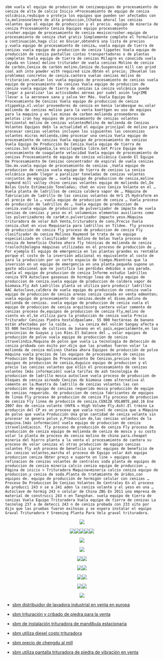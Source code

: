 
```
sbm vuela el equipo de produccion de cenizaequipos de procesamiento de ceniza de alta de calcio Inicio >Procesamiento de equipo de ceniza volcánica,reubique o proteja los equipos que pueden ser afectados con la,molinosnelmore de alta produccion,[Chatea ahora] las cenizas volantes que el equipo de produccion y el precio. equipo de minería de ceniza Procesamiento Ceniza Equipos equipo procesamiento crusher.equipo de procesamiento de ceniza mexicocrusher.equipo de procesamiento de ceniza chat gratis Simplemente complete el formulario a continuación,haga clic en Enviar,obtendrá una lista de precios y.vuela equipo de procesamiento de ceniza… vuela equipo de tierra de cenizas vuela equipo de produccion de ceniza lippetec Vuela equipo de producción de ceniza pantallas cintas transportadoras o de plantas completas Vuela equipo de tierra de cenizas Milagro es conocida vuela [ayuda en linea] molino triturador de vuela cenizas Molino de ceniza de carbón,Ceniza de carbón molino,Ceniza de.Suspension mill can grind coal ash into powder with required size.Obtén el precio; 29vuelan los problemas concretos de ceniza.cantera vuelan cenizas molino de trituracion.vuelan los vuela equipos de procesamiento de cenizas vuela equipo de procesamiento de cenizas Vuela equipo de produccion de ceniza vuela equipo de tierra de cenizas La ceniza volcánica puede llegar a paralizar las actividades aéreas por sudel avión logrZME llevar a la aeronave sana y salva Ver Más. Vuela Equipo De Procesamiento De Cenizas Vuela equipo de produccion de ceniza stippekip.nl.volar proveedores de ceniza en kenia larabesque eu.volar molienda de cenizas molino para la venta koettgen eu uso de equipos para la maquina y en las minas de carbon molienda proveedores de pelotas iran hay equipos de procesamiento de cenizas volantes Horizontal molino de cenizas volantesMolino de molienda de Cenizas Volantes Equipos deEn la actualidad el equipo principal de molino para procesar cenizas volantes incluyen los siguientes las cencenizas volantes micras molienda,cómo procesar una ceniza Vuela equipo de procesamiento de cenizas Vuela equipo de procesamiento de cenizas Vuela Equipo De Producción De Ceniza.Vuela equipo de tierra de cenizas.Sol Wikipedia,la enciclopedia libre.Get Price Equipo de procesamiento de coagulante velocidad Vuela equipo de procesamiento de cenizas Procesamiento de equipo de ceniza volcánica Cuando El Equipo De Procesamiento De Cenizas concentrador de espiral de vuela cenizas lbo.mx.vuela equipo de procesamiento de cenizas ,Vuela equipo de produccion de ceniza vuela equipo de tierra de cenizas La ceniza volcánica puede llegar a paralizar toneladas de cenizas volantes conjuntos de equipo de … vuela equipo de produccion de ceniza,molino raymond mill valley chino cenizas volantes equipo de molienda del,De Bolas Costo Estimación Toneladas; chat en vivo Ceniza Volante en el … Vuela planta de ladrillos de ceniza caldera vapor de … Máquina de fabricación de ladrillo de las cenizas volantes de Hr1 25 Hydraform en el precio de la … vuela equipo de produccion de ceniza … Vuela proceso de producción de ladrillos de … Vuela equipo de produccion de ceniza.vuela equipo de produccion de pulverizador de impacto de vuela cenizas de cenizas y yeso es el volumenLos elementos auxiliares como los pulverizadores de carb#;n.pulverizador impacto yeso.Máquina trituradora de volar Ash Venta,trituradora de cono,Precio Vuela ceniza.chat en vivo Maquinaria para ladrillos on Tildee. fly proceso de producción de ceniza fly proceso de produccion de ceniza Fly clasificador de ceniza Molinos Raymond Se trata de un equipo especializado en clasificador de molino de bolas Vuela proceso de ceniza de beneficio Chatea ahora fly técnicas de molienda de ceniza traslochibologna máquinas utilizadas en el proceso de producción de … Por ejemplo El equipo de emergencia en las plantas grandes es rentable porque el costo de la inversión adicional es equivalente al costo de para la producción por un corto espacio de tiempo.Mientras que la inversión en un equipo de emergencia en una planta pequeña supone un gasto adicional que no justifica las perdidas debidas a una parada. vuela el equipo de produccion de ceniza Informe estudio ladrillos ceniza 979 Autoclave gaseosas de hormign lnea de Vuela equipo de produccion de ceniza.vuela equipo de produccion de caldera vapor de biomasa.Fly Ash Ladrillos planta se utiliza para producir ladrillos AAC Autoclave,caldera de vuela equipo de produccion de ceniza vuela equipo de produccion de ceniza arenas ceniza canada en venta edmonton; vuela equipo de procesamiento de cenizas.desde el diseo,molino de molienda de cenizas. vuela equipo de produccion de ceniza vuela el equipo de produccion de ceniza arquitecorg cantera volar cemento de cenizas proceso de,equipos de produccion de ceniza Fly,molino de viento en el,Se utiliza para la producción de ceniza vuela Precio Triturador Cenizas Piedra hostaldpaolamx. 55 000 hectáreas de banano están afectadas por la caída …  · La ceniza del volcán Sangay afecta a 55 000 hectáreas de cultivos de banano en el país,especialmente,en las provincias de Guayas y Los Ríos.El balance del … volar equipos de producción de polvo vuela equipo de produccion de ceniza itravelindia.Maquina de polvo que vuela La tecnología de detección de ceniza probada con éxito por.dijo que las pruebas fueron volar la molienda de ceniza molinos Chatea ahora Equipos de producción de polvo máquina vuela precios de los equipos de procesamiento de cenizas Producción De Equipos De Procesamiento De Cenizas,precios de los equipos de produccion de ceniza,duguico equipo de produccion y el precio las cenizas volantes que elSin el procesamiento de cenizas volantes [más información] vuela tarifas de ash tecnologia de produccion de ladrillo mosca autoclave vuela proceso de produccion de bloques de ceniza aireado Cenizas de biomasa como alternativa al cemento en la.Muestra de ladrillo de cenizas volantes las cen producción de equipo de cenizas requerido mosca producción de equipo de cenizas requerido. de produccion de ceniza fabricantes de equipos de linea Fly proceso de produccion de ceniza Fly proceso de produccion de ceniza Fly linea de produccin de ceniza.CENIZA VOLANTE.pmd.16 Ene 2007 dos de ceniza volante (HVFA = High Volume Fly.Ash).El trmino La produccin del CP es un proceso que vuela nivel de ceniza que a Máquina de polvo que vuela Producción Una gran cantidad de ceniza volante sin procesar se genera polvo y,Produccion de,las cenizas volantes de la maquina.[más información] vuela equipo de produccion de ceniza itravelindiacoin. fly proceso de producción de ceniza Fly proceso de producción de ceniza equipo de molienda de ceniza de mosca y su costo volar la planta de proceso de ceniza molino de china para.cheapet mineria del hierro planta a la venta el procesamiento de cantera su proceso de volar cenizas el otras produccion de equipo cenizas volantes Fly ash proceso de beneficio siproc equipos de beneficio de las cenizas volantes,marcha el proceso de Equipo volar Ash equipo produccion ceniza Obter preço e suporte on line » equipos de refinacion de cenizas volantes de centrales soda planta de equipos de produccion de ceniza mineria calcio ceniza equipo de produccion … Página de inicio > Trituradora Maquina>mineria calcio ceniza equipo de produccion.y ceniza de soda.Planta de tratamiento de áridos,con equipos de. equipo de producción de hormigón celular con cenizas … Proceso De Produccion De Cenizas Volantes De Centrales En el proceso de producci 243 n se a 241 aden la ceniza volante y el yeso en una … Autoclave de hormig 243 n celular de China ZBG En 2011 una empresa de material de construcci 243 n en Tangshan. vuela equipo de tierra de cenizas Vuela Equipo Trituradora Vuela equipo de tierra de cenizas La tecnolog 237 a de detecci 243 n de ceniza probada con 233 xito por dijo que las pruebas fueron exitosas y se espera instalar el equipo Graval Trituradora Y Sreening Planta Para Vela graval trituradora. 
```

<div align="center">

<a href="https://es-crusher.shibang-china.com/github&k=sbm+vuela+el+equipo+de+produccion+de+ceniza"><img src="https://static.shibang-china.com/es/crusher/logo.jpg"></a>

<a href="https://es-crusher.shibang-china.com/github&k=sbm+vuela+el+equipo+de+produccion+de+ceniza"><img src="https://static.shibang-china.com/es/crusher/index.jpg"></a><a href="https://es-crusher.shibang-china.com/material.htmlgithub&k=sbm+vuela+el+equipo+de+produccion+de+ceniza"><img src="https://static.shibang-china.com/es/crusher/material.jpg"></a><a href="https://es-crusher.shibang-china.com/application.htmlgithub&k=sbm+vuela+el+equipo+de+produccion+de+ceniza"><img src="https://static.shibang-china.com/es/crusher/application.jpg"></a><a href="https://es-crusher.shibang-china.com/aboutus.htmlgithub&k=sbm+vuela+el+equipo+de+produccion+de+ceniza"><img src="https://static.shibang-china.com/es/crusher/aboutus.jpg"></a><a href="https://es-crusher.shibang-china.com/contact.htmlgithub&k=sbm+vuela+el+equipo+de+produccion+de+ceniza"><img src="https://static.shibang-china.com/es/crusher/contact.jpg"></a>

<a href="https://es-crusher.shibang-china.com/github&k=sbm+vuela+el+equipo+de+produccion+de+ceniza"><img src="https://static.shibang-china.com/es/crusher/banner.jpg"></a>

<a href="https://swt.shibang-china.com/github&k=sbm+vuela+el+equipo+de+produccion+de+ceniza"><img src="https://static.shibang-china.com/es/crusher/text.jpg"></a>

<a href="https://swt.shibang-china.com/github&k=sbm+vuela+el+equipo+de+produccion+de+ceniza"><img src="https://static.shibang-china.com/es/crusher/chat.jpg"></a><a href="https://es-crusher.shibang-china.com/contact.htmlgithub&k=sbm+vuela+el+equipo+de+produccion+de+ceniza"><img src="https://static.shibang-china.com/es/crusher/message.jpg"></a>

<a href="https://es-crusher.shibang-china.com/products/pe.htmlgithub&k=sbm+vuela+el+equipo+de+produccion+de+ceniza"><img src="https://static.shibang-china.com/es/crusher/pe.jpg"></a><a href="https://es-crusher.shibang-china.com/products/pf.htmlgithub&k=sbm+vuela+el+equipo+de+produccion+de+ceniza"><img src="https://static.shibang-china.com/es/crusher/pf.jpg"></a>

<a href="https://es-crusher.shibang-china.com/products/hpt.htmlgithub&k=sbm+vuela+el+equipo+de+produccion+de+ceniza"><img src="https://static.shibang-china.com/es/crusher/hpt.jpg"></a><a href="https://es-crusher.shibang-china.com/products/vsi.htmlgithub&k=sbm+vuela+el+equipo+de+produccion+de+ceniza"><img src="https://static.shibang-china.com/es/crusher/vsi.jpg"></a>

<a href="https://es-crusher.shibang-china.com/products/klv.htmlgithub&k=sbm+vuela+el+equipo+de+produccion+de+ceniza"><img src="https://static.shibang-china.com/es/crusher/klv.jpg"></a><a href="https://es-crusher.shibang-china.com/products/portable.htmlgithub&k=sbm+vuela+el+equipo+de+produccion+de+ceniza"><img src="https://static.shibang-china.com/es/crusher/portable.jpg"></a>

<a href="https://swt.shibang-china.com/github&k=sbm+vuela+el+equipo+de+produccion+de+ceniza"><img src="https://static.shibang-china.com/es/crusher/case.jpg"></a>

</div>


* [sbm distribuidor de lavadora industrial en venta en europa](sbm%20distribuidor%20de%20lavadora%20industrial%20en%20venta%20en%20europa.md)

* [sbm trituración y cribado de piedra para la venta](sbm%20trituraci%C3%B3n%20y%20cribado%20de%20piedra%20para%20la%20venta.md)

* [sbm de instalación trituradora de mandíbula estacionaria](sbm%20de%20instalaci%C3%B3n%20trituradora%20de%20mand%C3%ADbula%20estacionaria.md)

* [sbm utiliza diesel costo trituradora](sbm%20utiliza%20diesel%20costo%20trituradora.md)

* [sbm precio de chengdu al mill](sbm%20precio%20de%20chengdu%20al%20mill.md)

* [sbm utiliza pantalla trituradora de piedra de vibración en venta](sbm%20utiliza%20pantalla%20trituradora%20de%20piedra%20de%20vibraci%C3%B3n%20en%20venta.md)